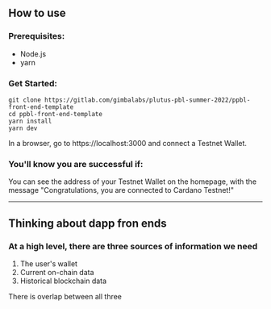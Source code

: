 ## How to use

### Prerequisites:
- Node.js
- yarn

### Get Started:
```
git clone https://gitlab.com/gimbalabs/plutus-pbl-summer-2022/ppbl-front-end-template
cd ppbl-front-end-template
yarn install
yarn dev
```

In a browser, go to https://localhost:3000 and connect a Testnet Wallet.

### You'll know you are successful if:
You can see the address of your Testnet Wallet on the homepage, with the message "Congratulations, you are connected to Cardano Testnet!"

---

## Thinking about dapp fron ends

### At a high level, there are three sources of information we need

1. The user's wallet
2. Current on-chain data
3. Historical blockchain data

There is overlap between all three

